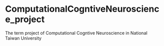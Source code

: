 # ComputationalCogntiveNeuroscience_project
The term project of Computational Cogntive Neuroscience in National Taiwan University
